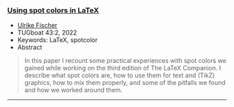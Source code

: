 

### <a href="{{site.baseurl}}/publications/2022-UFi-TUB-tb134fischer-spotcolor.pdf">Using spot colors in LaTeX</a>

+ [Ulrike Fischer]({{site.baseurl}}/about/team/#ulrike-fischer)
+ TUGboat 43:2, 2022 
+ Keywords: LaTeX, spotcolor
+ Abstract
> In this paper I recount some practical experiences with spot colors we gained while working on the third edition of The LaTeX Companion. I describe what spot colors are, how to use them for text and (TikZ) graphics, how to mix them properly, and some of the pitfalls we found and how we worked around them.


***

